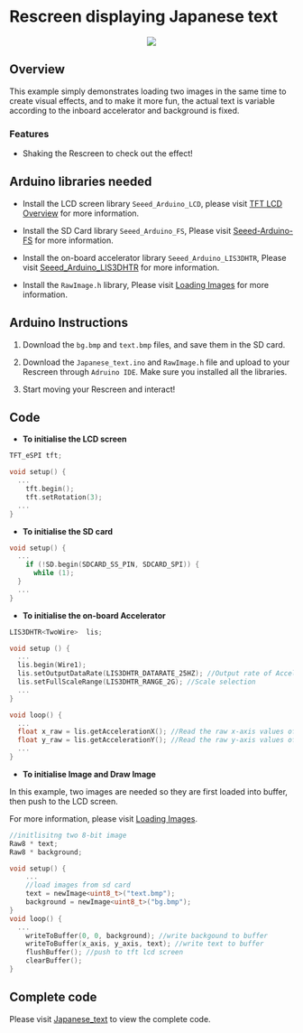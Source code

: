 # Rescreen displaying Japanese text

<div align=center><img src="https://files.seeedstudio.com/wiki/Wio-Terminal/img/IMG_0121.2019-12-03%2009_33_27.gif"/></div>

## Overview

This example simply demonstrates loading two images in the same time to create visual effects, and to make it more fun, the actual text is variable according to the inboard accelerator and background is fixed.

### Features

- Shaking the Rescreen to check out the effect!

## Arduino libraries needed

- Install the LCD screen library `Seeed_Arduino_LCD`, please visit [TFT LCD Overview](https://github.com/ansonhe97/GroveUIDocs/blob/master/RescreenDocs/TFT%20LCD%20Overview.md) for more information.

- Install the SD Card library `Seeed_Arduino_FS`, Please visit [Seeed-Arduino-FS](https://github.com/Seeed-Studio/Seeed_Arduino_FS/tree/dev) for more information.

- Install the on-board accelerator library `Seeed_Arduino_LIS3DHTR`, Please visit [Seeed_Arduino_LIS3DHTR](https://github.com/Seeed-Studio/Seeed_Arduino_LIS3DHTR) for more information.

- Install the `RawImage.h` library, Please visit [Loading Images](https://github.com/ansonhe97/GroveUIDocs/blob/master/RescreenDocs/loadingImage.md) for more information.

## Arduino Instructions

1. Download the `bg.bmp` and `text.bmp` files, and save them in the SD card.

2. Download the `Japanese_text.ino` and `RawImage.h` file and upload to your Rescreen through `Adruino IDE`. Make sure you installed all the libraries.

3. Start moving your Rescreen and interact!

## Code

- **To initialise the LCD screen**

```Cpp
TFT_eSPI tft;

void setup() {
  ...
    tft.begin();
    tft.setRotation(3);
  ...
}
```

- **To initialise the SD card**

```Cpp
void setup() {
  ...
    if (!SD.begin(SDCARD_SS_PIN, SDCARD_SPI)) {
      while (1);
  }
  ...
}
```

- **To initialise the on-board Accelerator**

```Cpp
LIS3DHTR<TwoWire>  lis;

void setup () {
  ...
  lis.begin(Wire1);
  lis.setOutputDataRate(LIS3DHTR_DATARATE_25HZ); //Output rate of Accelerator
  lis.setFullScaleRange(LIS3DHTR_RANGE_2G); //Scale selection
  ...
}

void loop() {
  ...
  float x_raw = lis.getAccelerationX(); //Read the raw x-axis values of acc
  float y_raw = lis.getAccelerationY(); //Read the raw y-axis values of acc
  ...
}
```

- **To initialise Image and Draw Image**

In this example, two images are needed so they are first loaded into buffer, then push to the LCD screen.

For more information, please visit [Loading Images](https://github.com/ansonhe97/GroveUIDocs/blob/master/RescreenDocs/loadingImage.md).

```Cpp
//initlisitng two 8-bit image
Raw8 * text;
Raw8 * background;

void setup() {
    ...
    //load images from sd card
    text = newImage<uint8_t>("text.bmp");
    background = newImage<uint8_t>("bg.bmp");
}
void loop() {
  ...
    writeToBuffer(0, 0, background); //write backgound to buffer
    writeToBuffer(x_axis, y_axis, text); //write text to buffer
    flushBuffer(); //push to tft lcd screen
    clearBuffer();
}
```

## Complete code

Please visit [Japanese_text](https://github.com/ansonhe97/GroveUIDocs/tree/master/Rescreen%20demo/Japanese_text) to view the complete code.